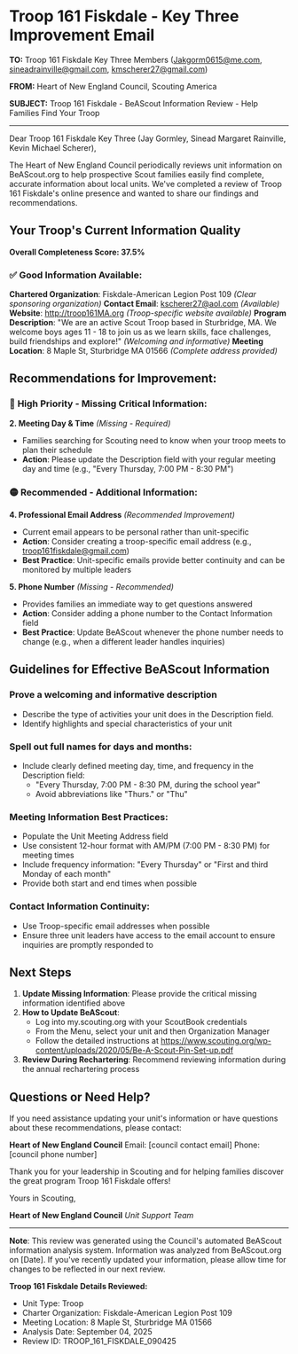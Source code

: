 # Troop 161 Fiskdale - Key Three Improvement Email

**TO:** Troop 161 Fiskdale Key Three Members (Jakgorm0615@me.com, sineadrainville@gmail.com, kmscherer27@gmail.com)

**FROM:** Heart of New England Council, Scouting America

**SUBJECT:** Troop 161 Fiskdale - BeAScout Information Review - Help Families Find Your Troop

---

Dear Troop 161 Fiskdale Key Three (Jay  Gormley, Sinead Margaret Rainville, Kevin Michael Scherer),

The Heart of New England Council periodically reviews unit information on BeAScout.org to help prospective Scout families easily find complete, accurate information about local units. We've completed a review of Troop 161 Fiskdale's online presence and wanted to share our findings and recommendations.

## Your Troop's Current Information Quality

**Overall Completeness Score: 37.5%**

### ✅ **Good Information Available:**
**Chartered Organization**: Fiskdale-American Legion Post 109 *(Clear sponsoring organization)*
**Contact Email**: kscherer27@aol.com *(Available)*
**Website**: http://troop161MA.org *(Troop-specific website available)*
**Program Description**: "We are an active Scout Troop based in Sturbridge, MA. We welcome boys ages 11 - 18 to join us as we learn skills, face challenges, build friendships and explore!" *(Welcoming and informative)*
**Meeting Location**: 8 Maple St, Sturbridge MA 01566 *(Complete address provided)*

## Recommendations for Improvement:

### 🔴 **High Priority - Missing Critical Information:**

**2. Meeting Day & Time** *(Missing - Required)*
- Families searching for Scouting need to know when your troop meets to plan their schedule
- **Action**: Please update the Description field with your regular meeting day and time (e.g., "Every Thursday, 7:00 PM - 8:30 PM")

### 🟡 **Recommended - Additional Information:**

**4. Professional Email Address** *(Recommended Improvement)*
- Current email appears to be personal rather than unit-specific
- **Action**: Consider creating a troop-specific email address (e.g., troop161fiskdale@gmail.com)
- **Best Practice**: Unit-specific emails provide better continuity and can be monitored by multiple leaders

**5. Phone Number** *(Missing - Recommended)*
- Provides families an immediate way to get questions answered
- **Action**: Consider adding a phone number to the Contact Information field
- **Best Practice**: Update BeAScout whenever the phone number needs to change (e.g., when a different leader handles inquiries)

## Guidelines for Effective BeAScout Information

### **Prove a welcoming and informative description**
- Describe the type of activities your unit does in the Description field.
- Identify highlights and special characteristics of your unit

### **Spell out full names for days and months:**
- Include clearly defined meeting day, time, and frequency in the Description field:
  - "Every Thursday, 7:00 PM - 8:30 PM, during the school year"
  - Avoid abbreviations like "Thurs." or "Thu"

### **Meeting Information Best Practices:**
- Populate the Unit Meeting Address field
- Use consistent 12-hour format with AM/PM (7:00 PM - 8:30 PM) for meeting times
- Include frequency information: "Every Thursday" or "First and third Monday of each month"
- Provide both start and end times when possible

### **Contact Information Continuity:**
- Use Troop-specific email addresses when possible
- Ensure three unit leaders have access to the email account to ensure inquiries are promptly responded to

## Next Steps

1. **Update Missing Information**: Please provide the critical missing information identified above
2. **How to Update BeAScout**: 
   - Log into my.scouting.org with your ScoutBook credentials
   - From the Menu, select your unit and then Organization Manager
   - Follow the detailed instructions at
     https://www.scouting.org/wp-content/uploads/2020/05/Be-A-Scout-Pin-Set-up.pdf
3. **Review During Rechartering**: Recommend reviewing information during the annual rechartering process

## Questions or Need Help?

If you need assistance updating your unit's information or have questions about these recommendations, please contact:

**Heart of New England Council**
Email: [council contact email]
Phone: [council phone number]

Thank you for your leadership in Scouting and for helping families discover the great program Troop 161 Fiskdale offers!

Yours in Scouting,

**Heart of New England Council**
*Unit Support Team*

---

**Note**: This review was generated using the Council's automated BeAScout information analysis system. Information was analyzed from BeAScout.org on [Date]. If you've recently updated your information, please allow time for changes to be reflected in our next review.

**Troop 161 Fiskdale Details Reviewed:**
- Unit Type: Troop
- Charter Organization: Fiskdale-American Legion Post 109
- Meeting Location: 8 Maple St, Sturbridge MA 01566
- Analysis Date: September 04, 2025
- Review ID: TROOP_161_FISKDALE_090425